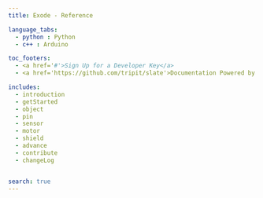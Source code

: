 ```yaml
---
title: Exode - Reference

language_tabs:
  - python : Python
  - c++ : Arduino

toc_footers:
  - <a href='#'>Sign Up for a Developer Key</a>
  - <a href='https://github.com/tripit/slate'>Documentation Powered by Slate</a>

includes:
  - introduction
  - getStarted
  - object
  - pin
  - sensor
  - motor
  - shield
  - advance
  - contribute
  - changeLog


search: true
---
```

